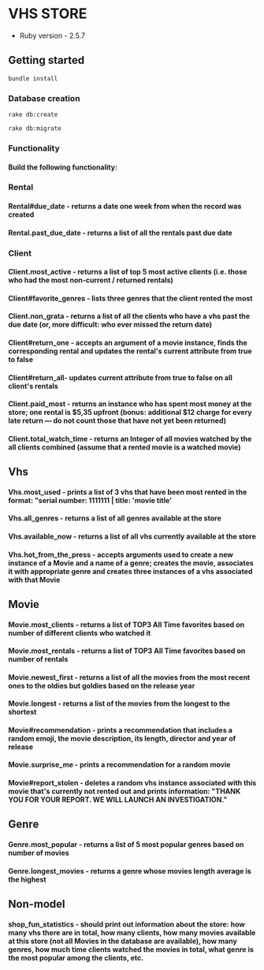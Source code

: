 # VHS STORE

* Ruby version - 2.5.7

## Getting started

`bundle install`

### Database creation

`rake db:create`

`rake db:migrate`

### Functionality
#### Build the following functionality:

### Rental
#### Rental#due_date - returns a date one week from when the record was created
#### Rental.past_due_date - returns a list of all the rentals past due date
### Client
#### Client.most_active - returns a list of top 5 most active clients (i.e. those who had the most non-current / returned rentals)
#### Client#favorite_genres - lists three genres that the client rented the most
#### Client.non_grata - returns a list of all the clients who have a vhs past the due date (or, more difficult: who ever missed the return date)
#### Client#return_one - accepts an argument of a movie instance, finds the corresponding rental and updates the rental's current attribute from true to false
#### Client#return_all- updates current attribute from true to false on all client's rentals
#### Client.paid_most - returns an instance who has spent most money at the store; one rental is $5,35 upfront (bonus: additional $12 charge for every late return — do not count those that have not yet been returned)
#### Client.total_watch_time - returns an Integer of all movies watched by the all clients combined (assume that a rented movie is a watched movie)
## Vhs
#### Vhs.most_used - prints a list of 3 vhs that have been most rented in the format: "serial number: 1111111 | title: 'movie title'
#### Vhs.all_genres - returns a list of all genres available at the store
#### Vhs.available_now - returns a list of all vhs currently available at the store
#### Vhs.hot_from_the_press - accepts arguments used to create a new instance of a Movie and a name of a genre; creates the movie, associates it with appropriate genre and creates three instances of a vhs associated with that Movie
## Movie
#### Movie.most_clients - returns a list of TOP3 All Time favorites based on number of different clients who watched it
#### Movie.most_rentals - returns a list of TOP3 All Time favorites based on number of rentals
#### Movie.newest_first - returns a list of all the movies from the most recent ones to the oldies but goldies based on the release year
#### Movie.longest - returns a list of the movies from the longest to the shortest
#### Movie#recommendation - prints a recommendation that includes a random emoji, the movie description, its length, director and year of release
#### Movie.surprise_me - prints a recommendation for a random movie
#### Movie#report_stolen - deletes a random vhs instance associated with this movie that's currently not rented out and prints information: "THANK YOU FOR YOUR REPORT. WE WILL LAUNCH AN INVESTIGATION."
## Genre
#### Genre.most_popular - returns a list of 5 most popular genres based on number of movies
#### Genre.longest_movies - returns a genre whose movies length average is the highest
## Non-model
#### shop_fun_statistics - should print out information about the store: how many vhs there are in total, how many clients, how many movies available at this store (not all Movies in the database are available), how many genres, how much time clients watched the movies in total, what genre is the most popular among the clients, etc.